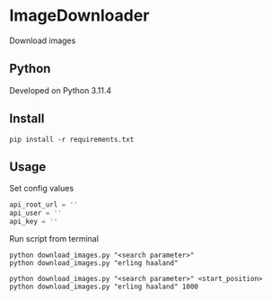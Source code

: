 # ImageDownloader
 Download images

## Python
Developed on Python 3.11.4

## Install
```
pip install -r requirements.txt
```

## Usage
Set config values
```python
api_root_url = ''
api_user = ''
api_key = ''
```

Run script from terminal
```
python download_images.py "<search parameter>"
python download_images.py "erling haaland"

python download_images.py "<search parameter>" <start_position>
python download_images.py "erling haaland" 1000
```